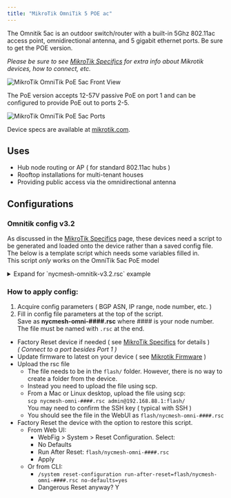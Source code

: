 ```yaml
---
title: "MikroTik OmniTik 5 POE ac"
---
```


The Omnitik 5ac is an outdoor switch/router with a built-in 5Ghz 802.11ac access point, omnidirectional antenna, and 5 gigabit ethernet ports. Be sure to get the POE version.

_Please be sure to see [MikroTik Specifics](/hardware/mikrotikspecifics) for extra info about Mikrotik devices, how to connect, etc._

![MikroTik OmniTik PoE 5ac Front View](/img/hardware/mikrotik_omnitik5poeac_front.jpg)

The PoE version accepts 12-57V passive PoE on port 1 and can be configured to provide PoE out to ports 2-5.

![MikroTik OmniTik PoE 5ac Ports](/img/hardware/mikrotik_omnitik5poeac_ports.jpg)

Device specs are available at [mikrotik.com](https://mikrotik.com/product/rbomnitikpg_5hacd).

## Uses

*   Hub node routing or AP ( for standard 802.11ac hubs )
*   Rooftop installations for multi-tenant houses
*   Providing public access via the omnidirectional antenna

## Configurations

### Omnitik config v3.2
As discussed in the [MikroTik Specifics](/hardware/mikrotikspecifics) page, these devices need a script to be generated and loaded onto the device rather than a saved config file.  
The below is a template script which needs some variables filled in.  
This script _only_ works on the OmniTik 5ac PoE model  

<details>
<summary>Expand for `nycmesh-omnitik-v3.2.rsc` example</summary>
Version 3.2 Changelog:

*   Separation of Public vs Tenant subnet  
*   Fixed BGP sync missed config parameter  
*   Startup delay ( ref Mikrotik forums )  
*   Tada sound effect  
*   Better firewall rules

```
:global nodenumber 1111
:global bgpasn 61111
:global ipprefix "10.70.111"
:global iptenantsrange 10.70.111.5-10.70.111.119
:global iptenantsgw 10.70.111.1
:global ippublicrange 10.70.111.130-10.70.111.180
:global ippublicgw 10.70.111.129
:global dns 10.10.10.10,1.1.1.1

/delay 15

:for j from=1 to=4 step=1 do={
  :for i from=2000 to=50 step=-400 do={
    :beep frequency=$i length=11ms;
    :delay 11ms;
  }
  :for i from=800 to=2000 step=400 do={
    :beep frequency=$i length=11ms;
    :delay 11ms;
  }
}

:foreach x in=[/interface wireless find] do={ /interface wireless reset-configuration $x }

:for t from=1200 to=350 step=-50 do={
  :beep frequency=$t length=33ms;
  :delay 33ms;
}

:beep frequency=500 length=100ms

/ip address add address=192.168.88.1/24 interface=ether3 network=192.168.88.0

:beep frequency=600 length=100ms

/interface ethernet
set [ find default-name=ether5 ] poe-out=forced-on

:beep frequency=700 length=100ms

/interface wireless security-profiles
add authentication-types=wpa-psk,wpa2-psk management-protection=allowed mode=\
    dynamic-keys name=nycmeshnet supplicant-identity=nycmesh \
    wpa-pre-shared-key=nycmeshnet wpa2-pre-shared-key=nycmeshnet

:beep frequency=800 length=100ms

/interface wireless
set [ find default-name=wlan1 ] band=5ghz-a/n/ac channel-width=20/40/80mhz-Ceee disabled=no distance=indoors frequency=auto mode=ap-bridge security-profile=nycmeshnet ssid=("nycmesh-" . $nodenumber . "-omni")  wireless-protocol=802.11 wps-mode=disabled
add disabled=no master-interface=wlan1 name=wlan2 ssid="-NYC Mesh Community WiFi-" wps-mode=disabled

:beep frequency=900 length=100ms

/interface bridge
add auto-mac=yes name=publicaccess
add auto-mac=yes name=tenants

:beep frequency=1000 length=100ms

/ip address
add address=($ipprefix . ".1/25") interface=tenants network=($ipprefix . ".0")
add address=($ipprefix . ".129/26") interface=publicaccess network=($ipprefix . ".128")

:beep frequency=1100 length=100ms

/interface bridge port
add bridge=tenants interface=ether1
add bridge=tenants interface=ether2
add bridge=tenants interface=ether3
add bridge=tenants interface=ether4
add bridge=tenants interface=wlan1
add bridge=publicaccess interface=wlan2

:beep frequency=1200 length=100ms

/ip pool
add name=tenants ranges=$iptenantsrange
add name=publicaccess ranges=$ippublicrange

:beep frequency=1300 length=100ms

/ip dhcp-server
add address-pool=tenants disabled=no interface=tenants name=tenantsdhcp
add address-pool=publicaccess disabled=no interface=publicaccess name=publicaccessdhcp

:beep frequency=1400 length=100ms

/routing bgp instance
set default as=$bgpasn disabled=no

:beep frequency=1500 length=100ms

/routing bgp network
add network=($ipprefix . ".0/24") synchronize=no

:beep frequency=1600 length=100ms

/ip dhcp-server network
add address=($ipprefix . ".0/25") dns-server=10.10.10.10 gateway=($ipprefix . ".1") netmask=25
add address=($ipprefix . ".128/26") dns-server=10.10.10.10 gateway=($ipprefix . ".129") netmask=25

:beep frequency=1700 length=100ms

/ip firewall filter
add action=accept chain=input protocol=icmp
add action=drop chain=forward in-interface=publicaccess out-interface=tenants
add action=drop chain=input in-interface=publicaccess
add action=accept chain=forward
add action=accept chain=input

:beep frequency=1800 length=100ms

/system clock set time-zone-name=America/New_York
/system identity set name=("nycmesh-" . $nodenumber . "-omni")

:beep frequency=500 length=200ms;
:delay 500ms;
:beep frequency=500 length=200ms;
:delay 200ms;
:beep frequency=800 length=500ms;
:delay 50ms;
```
</details>

### How to apply config:
1.   Acquire config parameters ( BGP ASN, IP range, node number, etc. )
2.   Fill in config file parameters at the top of the script.  
      Save as __nycmesh-omni-####.rsc__ where #### is your node number.  
      The file must be named with `.rsc` at the end.  
*   Factory Reset device if needed ( see [MikroTik Specifics](/hardware/mikrotikspecifics) for details )  
    _( Connect to a port besides Port 1 )_  
*   Update firmware to latest on your device ( see [Mikrotik Firmware](/software/mikrotikfirmware) )  
*   Upload the rsc file  
      *   The file needs to be in the `flash/` folder. However, there is no way to create a folder from the device.
      *   Instead you need to upload the file using scp.
      *   From a Mac or Linux desktop, upload the file using scp:  
          `scp nycmesh-omni-####.rsc admin@192.168.88.1:flash/`  
          You may need to confirm the SSH key ( typical with SSH )
      * You should see the file in the WebUI as `flash/nycmesh-omni-####.rsc`
*   Factory Reset the device with the option to restore this script.
      * From Web UI:
          * WebFig > System > Reset Configuration. Select:
          * No Defaults
          * Run After Reset: `flash/nycmesh-omni-####.rsc`
          * Apply
      * Or from CLI:
          * `/system reset-configuration run-after-reset=flash/nycmesh-omni-####.rsc no-defaults=yes`
          * Dangerous Reset anyway? Y
